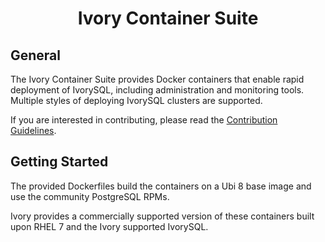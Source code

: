 <h1 align="center">Ivory Container Suite</h1>

## General

The Ivory Container Suite provides Docker containers that enable rapid deployment of IvorySQL, including administration and monitoring tools. Multiple styles of deploying IvorySQL clusters are supported.

If you are interested in contributing, please read the [Contribution Guidelines](CONTRIBUTING.md).

## Getting Started

The provided Dockerfiles build the containers on a Ubi 8 base image and use the community PostgreSQL RPMs.

Ivory provides a commercially supported version of these containers built upon RHEL 7 and the Ivory supported IvorySQL.
